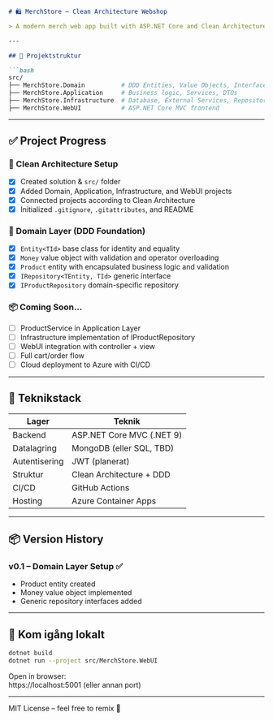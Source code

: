 
```markdown
# 🛍️ MerchStore – Clean Architecture Webshop

> A modern merch web app built with ASP.NET Core and Clean Architecture. Designed for cloud deployment, testability, and scalable development.

---

## 📂 Projektstruktur

```bash
src/
├── MerchStore.Domain          # DDD Entities, Value Objects, Interfaces
├── MerchStore.Application     # Business logic, Services, DTOs
├── MerchStore.Infrastructure  # Database, External Services, Repositories
├── MerchStore.WebUI           # ASP.NET Core MVC frontend
```

---

## ✅ Project Progress

### 🧱 Clean Architecture Setup
- [x] Created solution & `src/` folder
- [x] Added Domain, Application, Infrastructure, and WebUI projects
- [x] Connected projects according to Clean Architecture
- [x] Initialized `.gitignore`, `.gitattributes`, and README

### 🧠 Domain Layer (DDD Foundation)
- [x] `Entity<TId>` base class for identity and equality
- [x] `Money` value object with validation and operator overloading
- [x] `Product` entity with encapsulated business logic and validation
- [x] `IRepository<TEntity, TId>` generic interface
- [x] `IProductRepository` domain-specific repository

### 📦 Coming Soon…
- [ ] ProductService in Application Layer
- [ ] Infrastructure implementation of IProductRepository
- [ ] WebUI integration with controller + view
- [ ] Full cart/order flow
- [ ] Cloud deployment to Azure with CI/CD

---

## 🧠 Teknikstack

| Lager         | Teknik                           |
|---------------|----------------------------------|
| Backend       | ASP.NET Core MVC (.NET 9)        |
| Datalagring   | MongoDB (eller SQL, TBD)         |
| Autentisering | JWT (planerat)                   |
| Struktur      | Clean Architecture + DDD         |
| CI/CD         | GitHub Actions                   |
| Hosting       | Azure Container Apps             |

---

## 📦 Version History

### v0.1 – Domain Layer Setup ✅
- Product entity created
- Money value object implemented
- Generic repository interfaces added

---

## 🔧 Kom igång lokalt

```bash
dotnet build
dotnet run --project src/MerchStore.WebUI
```

Open in browser:  
https://localhost:5001 (eller annan port)

---

MIT License – feel free to remix 🚀
```
